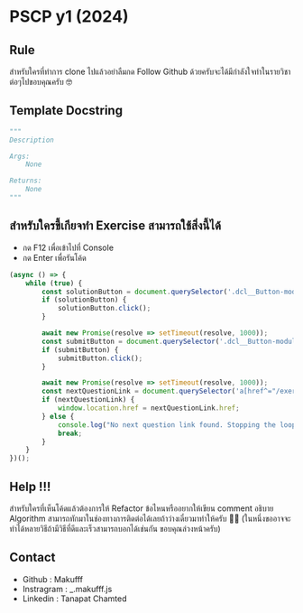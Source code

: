 # PSCP y1 (2024)
## Rule
<p>สำหรับใครที่ทำการ clone ไปแล้วอย่าลืมกด Follow Github ด้วยครับจะได้มีกำลังใจทำในรายวิชาต่อๆไปขอบคุณครับ 🤓</p>

## Template Docstring
```py
"""
Description

Args:
    None

Returns:
    None
"""
```

## สำหรับใครขี้เกียจทำ Exercise สามารถใช้สิ่งนี้ได้
- กด F12 เพื่อเข้าไปที่ Console
- กด Enter เพื่อรันโค้ด
```javascript
(async () => {
    while (true) {
        const solutionButton = document.querySelector('.dcl__Button-module__button--R8ZjR.dcl__Button-module__inverted--1bxix.dcl__Button-module__small--1VJc5');
        if (solutionButton) {
            solutionButton.click();
        }

        await new Promise(resolve => setTimeout(resolve, 1000));
        const submitButton = document.querySelector('.dcl__Button-module__button--R8ZjR.dcl__Button-module__primary--2SH7R.dcl__Button-module__small--1VJc5');
        if (submitButton) {
            submitButton.click();
        }

        await new Promise(resolve => setTimeout(resolve, 1000));
        const nextQuestionLink = document.querySelector('a[href^="/exercises/"]');
        if (nextQuestionLink) {
            window.location.href = nextQuestionLink.href;
        } else {
            console.log("No next question link found. Stopping the loop.");
            break;
        }
    }
})();
```

## Help !!!
<p>สำหรับใครที่เห็นโค้ดแล้วต้องการให้ Refactor ข้อไหนหรืออยากให้เขียน comment อธิบาย Algorithm สามารถทักมาในช่องทางการติดต่อได้เลยถ้าว่างเดี๋ยวมาทำให้ครับ 🙇‍♂️ (ในหนึ่งขออาจจะทำได้หลายวิธีถ้ามีวิธีที่ดีและเร็วสามารถบอกได้เช่นกัน ขอบคุณล่วงหน้าครับ)</p>

## Contact

- Github : Makufff
- Instragram : _.makufff.js
- Linkedin : Tanapat Chamted